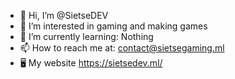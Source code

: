 - 👋 Hi, I’m @SietseDEV
- 👀 I’m interested in gaming and making games
- 🌱 I’m currently learning: Nothing
- 📫 How to reach me at: contact@sietsegaming.ml
- 🖥️ My website https://sietsedev.ml/
